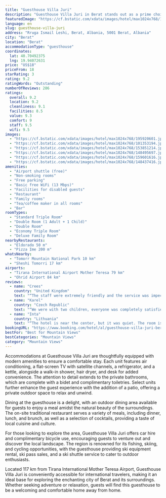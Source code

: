 ```yaml
---
title: "Guesthouse Villa Juri"
description: "Guesthouse Villa Juri in Berat stands out as a prime choice for travelers seeking a blend of comfort, convenience, and a touch of local charm."
featuredImage: "https://cf.bstatic.com/xdata/images/hotel/max1024x768/195920601.jpg?k=747271b1de47097909ecb9179e8a4e129f295e352814cae08d3c02c964f0d586&o=&hp=1"
language: en
slug: guesthouse-villa-juri
address: "Rruga Ismail Leshi, Berat, Albania, 5001 Berat, Albania"
city: "Berat"
location: "Berat"
accommodationType: "guesthouse"
coordinates:
  lat: 40.70492375
  lng: 19.94072631
price: "US$18"
priceFrom: 18
starRating: 3
rating: 9.2
ratingWords: "Outstanding"
numberOfReviews: 286
ratings:
  overall: 9.2
  location: 9.2
  cleanliness: 9.1
  facilities: 8.5
  value: 9.3
  comfort: 9
  staff: 9.5
  wifi: 9.5
images:
  - "https://cf.bstatic.com/xdata/images/hotel/max1024x768/195920601.jpg?k=747271b1de47097909ecb9179e8a4e129f295e352814cae08d3c02c964f0d586&o=&hp=1"
  - "https://cf.bstatic.com/xdata/images/hotel/max1024x768/101353194.jpg?k=2579de11acdaa63d046da9bff901f971029bc9de0b500dd329e147268e6829ea&o=&hp=1"
  - "https://cf.bstatic.com/xdata/images/hotel/max1024x768/153851214.jpg?k=4c75bfd64e70b12ee105140c828234d7f18dafcb26b288c8013b38eb3c044de1&o=&hp=1"
  - "https://cf.bstatic.com/xdata/images/hotel/max1024x768/148495697.jpg?k=3575506f095d6101577fc442da887f0068a66a18f141cfe0acd4196aa7911692&o=&hp=1"
  - "https://cf.bstatic.com/xdata/images/hotel/max1024x768/159601616.jpg?k=a8341ae3754a8c002e1b1ece593491189dabc8f38a2607f1da6caa5445af093d&o=&hp=1"
  - "https://cf.bstatic.com/xdata/images/hotel/max1024x768/148437416.jpg?k=6fbec3e96d08b979261d777b782cc0e2f236ad5cf6894374238b7bacc80a0c38&o=&hp=1"
amenities:
  - "Airport shuttle (free)"
  - "Non-smoking rooms"
  - "Free parking"
  - "Basic free WiFi (13 Mbps)"
  - "Facilities for disabled guests"
  - "Restaurant"
  - "Family rooms"
  - "Tea/coffee maker in all rooms"
  - "Bar"
roomTypes:
  - "Standard Triple Room"
  - "Double Room (1 Adult + 1 Child)"
  - "Double Room"
  - "Economy Triple Room"
  - "Deluxe Family Room"
nearbyRestaurants:
  - "Eldorado 50 m"
  - "Pizza Ime 200 m"
whatsNearby:
  - "Tomorr Mountain National Park 10 km"
  - "Sheshi Tomorri 17 km"
airports:
  - "Tirana International Airport Mother Teresa 79 km"
  - "Ohrid Airport 84 km"
reviews:
  - name: "Crees"
    country: "United Kingdom"
    text: "“The staff were extremely friendly and the service was impeccable. We are excited to come back one day.”"
  - name: "Karel"
    country: "Czech Republic"
    text: "“We were with two children, everyone was completely satisfied! Quiet place, cheap housing, relatively close to the historic center.”"
  - name: "Inta"
    country: "Lithuania"
    text: "“The hotel is near the center, but it was quiet. The room is large and clean, the beds are comfortable. The car is free in the yard. There is a bar in the yard. The internet worked great.”"
bookingURL: "https://www.booking.com/hotel/al/guesthouse-villa-juri-berat1234567891011121314151617.en-gb.html?aid=8035640"
bestFor: "Best for Mountain Views"
bestCategories: "Mountain Views"
category: "Mountain Views"
---
```


Accommodations at Guesthouse Villa Juri are thoughtfully equipped with modern amenities to ensure a comfortable stay. Each unit features air conditioning, a flat-screen TV with satellite channels, a refrigerator, and a kettle, alongside a walk-in shower, hair dryer, and desk for added convenience. The attention to detail extends to the private bathrooms, which are complete with a bidet and complimentary toiletries. Select units further enhance the guest experience with the addition of a patio, offering a private outdoor space to relax and unwind.

Dining at the guesthouse is a delight, with an outdoor dining area available for guests to enjoy a meal amidst the natural beauty of the surroundings. The on-site traditional restaurant serves a variety of meals, including dinner, lunch, and brunch, as well as a selection of cocktails, providing a taste of local cuisine and culture.

For those looking to explore the area, Guesthouse Villa Juri offers car hire and complimentary bicycle use, encouraging guests to venture out and discover the local landscape. The region is renowned for its fishing, skiing, and cycling opportunities, with the guesthouse providing ski equipment rental, ski pass sales, and a ski shuttle service to cater to outdoor enthusiasts.

Located 117 km from Tirana International Mother Teresa Airport, Guesthouse Villa Juri is conveniently accessible for international travelers, making it an ideal base for exploring the enchanting city of Berat and its surroundings. Whether seeking adventure or relaxation, guests will find this guesthouse to be a welcoming and comfortable home away from home.